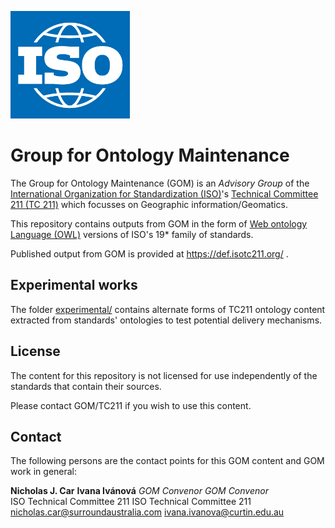 ![](iso-logo-blue.png)

# Group for Ontology Maintenance

The Group for Ontology Maintenance (GOM) is an *Advisory Group* of the [International Organization for Standardization (ISO)](https://www.iso.org)'s [Technical Committee 211 (TC 211)](https://committee.iso.org/home/tc211) which focusses on Geographic information/Geomatics.

This repository contains outputs from GOM in the form of [Web ontology Language (OWL)](https://www.w3.org/OWL/) versions of ISO's 19* family of standards.

Published output from GOM is provided at https://def.isotc211.org/ .

## Experimental works
The folder [experimental/](experimental/) contains alternate forms of TC211 ontology content extracted from standards' ontologies to test potential delivery mechanisms.

## License
The content for this repository is not licensed for use independently of the standards that contain their sources.

Please contact GOM/TC211 if you wish to use this content.

## Contact
The following persons are the contact points for this GOM content and GOM work in general:

**Nicholas J. Car**                     **Ivana Ivánová**
*GOM Convenor*                          *GOM Convenor*  
ISO Technical Committee 211             ISO Technical Committee 211
<nicholas.car@surroundaustralia.com>    <ivana.ivanova@curtin.edu.au>
